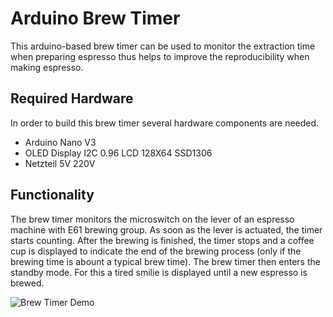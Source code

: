 # Arduino Brew Timer
This arduino-based brew timer can be used to monitor the extraction time when preparing espresso thus helps to improve the reproducibility when making espresso.

## Required Hardware
In order to build this brew timer several hardware components are needed.
- Arduino Nano V3
- OLED Display I2C 0.96 LCD 128X64 SSD1306
- Netzteil 5V 220V

## Functionality
The brew timer monitors the microswitch on the lever of an espresso machine with E61 brewing group. As soon as the lever is actuated, the timer starts counting. After the brewing is finished, the timer stops and a coffee cup is displayed to indicate the end of the brewing process (only if the brewing time is abount a typical brew time). The brew timer then enters the standby mode. For this a tired smilie is displayed until a new espresso is brewed.

![Brew Timer Demo](demo/demo.gif)
